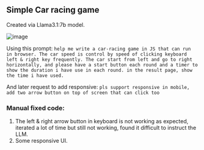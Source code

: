 ## Simple Car racing game 

Created via Llama3.1:7b model.

![image](https://github.com/user-attachments/assets/3e77a373-1ef3-4272-bc49-045e83179c01)

Using this prompt:
```help me write a car-racing game in JS that can run in browser. The car speed is control by speed of clicking keyboard left & right key frequently. The car start from left and go to right horizontally, and please have a start button each round and a timer to show the duration i have use in each round. in the result page, show the time i have used. ```

And later request to add responsive:
```pls support responsive in mobile, add two arrow button on top of screen that can click too```


### Manual fixed code:
1. The left & right arrow button in keyboard is not working as expected, iterated a lot of time but still not working, found it difficult to instruct the LLM.
2. Some responsive UI.
